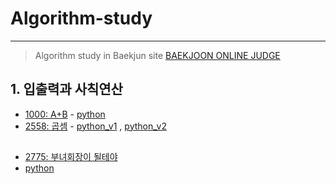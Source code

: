 # Algorithm-study

---

> Algorithm study in Baekjun site
> [BAEKJOON ONLINE JUDGE](https://www.acmicpc.net/)

## 1. 입출력과 사칙연산
- [1000: A+B](https://www.acmicpc.net/problem/1000)  - [python](https://github.com/shiney5213/Algorithm-study/blob/master/python/1.1_1000_A%2BB.py)
- [2558: 곱셈](https://www.acmicpc.net/problem/2588) - [python_v1](https://github.com/shiney5213/Algorithm-study/blob/master/python/1.3_2588.py) , [python_v2](https://github.com/shiney5213/Algorithm-study/blob/master/python/1.3_2588_v2.py)





## 
- [2775: 부녀회장이 될테야](https://www.acmicpc.net/problem/2775)
- [python]()








